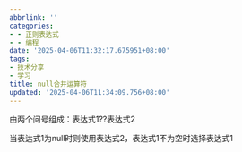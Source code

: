 ```yaml
---
abbrlink: ''
categories:
- - 正则表达式
- - 编程
date: '2025-04-06T11:32:17.675951+08:00'
tags:
- 技术分享
- 学习
title: null合并运算符
updated: '2025-04-06T11:34:09.756+08:00'
---
```

由两个问号组成：表达式1??表达式2

当表达式1为null时则使用表达式2，表达式1不为空时选择表达式1
